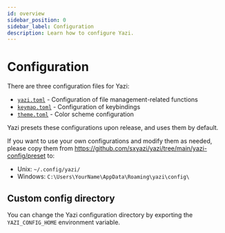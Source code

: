 ```yaml
---
id: overview
sidebar_position: 0
sidebar_label: Configuration
description: Learn how to configure Yazi.
---
```


# Configuration

There are three configuration files for Yazi:

- [`yazi.toml`](./yazi.md) - Configuration of file management-related functions
- [`keymap.toml`](./keymap.md) - Configuration of keybindings
- [`theme.toml`](./theme.md) - Color scheme configuration

Yazi presets these configurations upon release, and uses them by default.

If you want to use your own configurations and modify them as needed, please copy them from https://github.com/sxyazi/yazi/tree/main/yazi-config/preset to:

- Unix: `~/.config/yazi/`
- Windows: `C:\Users\YourName\AppData\Roaming\yazi\config\`

## Custom config directory

You can change the Yazi configuration directory by exporting the `YAZI_CONFIG_HOME` environment variable.
